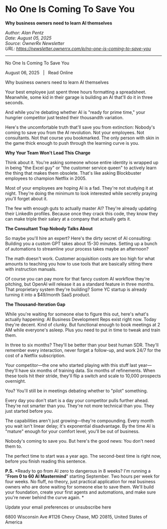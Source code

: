 # No One Is Coming To Save You
**Why business owners need to learn AI themselves**

*Author: Alan Pentz*  
*Date: August 05, 2025*  
*Source: OwnerRx Newsletter*  
*URL: https://newsletter.ownerrx.com/p/no-one-is-coming-to-save-you*

---

No One Is Coming To Save You

August 06, 2025   |   Read Online

Why business owners need to learn AI themselves

Your best employee just spent three hours formatting a spreadsheet. Meanwhile, some kid in their garage is building an AI that'll do it in three seconds.

And while you're debating whether AI is "ready for prime time," your hungrier competitor just tested their thousandth variation.

Here's the uncomfortable truth that'll save you from extinction: Nobody's coming to save you from the AI revolution. Not your employees. Not consultants. Not that course you bookmarked. The only person with skin in the game thick enough to push through the learning curve is you.

**Why Your Team Won't Lead This Charge**

Think about it. You're asking someone whose entire identity is wrapped up in being "the Excel guy" or "the customer service queen" to actively learn the thing that makes them obsolete. That's like asking Blockbuster employees to champion Netflix in 2005.

Most of your employees are hoping AI is a fad. They're not studying it at night. They're doing the minimum to look interested while secretly praying you'll forget about it.

The few with enough guts to actually master AI? They're already updating their LinkedIn profiles. Because once they crack this code, they know they can make triple their salary at a company that actually gets it.

**The Consultant Trap Nobody Talks About**

So maybe you'll hire an expert? Here's the dirty secret of AI consulting: Building you a custom GPT takes about 15-30 minutes. Setting up a bunch of automations to streamline your process takes maybe an afternoon?

The math doesn't work. Customer acquisition costs are too high for what amounts to teaching you how to use tools that are basically sitting there with instruction manuals.

Of course you can pay more for that fancy custom AI workflow they're pitching, but OpenAI will release it as a standard feature in three months. That proprietary system they're building? Some YC startup is already turning it into a $49/month SaaS product.

**The Thousand-Iteration Gap**

While you're waiting for someone else to figure this out, here's what's actually happening: AI Business Development Reps exist right now. Today they're decent. Kind of clunky. But functional enough to book meetings at 2 AM while everyone's asleep. Plus you need to put in time to tweak and train them.

In three to six months? They'll be better than your best human SDR. They'll remember every interaction, never forget a follow-up, and work 24/7 for the cost of a Netflix subscription.

Your competitor—the one who started playing with this stuff last year—they'll have six months of training data. Six months of refinements. When these tools hit their stride, they'll flip a switch and scale to 10,000 prospects overnight.

You? You'll still be in meetings debating whether to "pilot" something.

Every day you don't start is a day your competitor pulls further ahead. They're not smarter than you. They're not more technical than you. They just started before you.

The capabilities aren't just growing—they're compounding. Every month you wait isn't linear delay; it's exponential disadvantage. By the time AI is "mature" enough for your comfort level, you'll be out of business.

Nobody's coming to save you. But here's the good news: You don't need them to.

The perfect time to start was a year ago. The second-best time is right now, before you finish reading this sentence.

**P.S.** *Ready to go from AI zero to dangerous in 8 weeks? I'm running a "**From 0 to 60 AI Mastermind**" starting September. Two hours per week for four weeks. No fluff, no theory, just practical application for real business owners who are done waiting for someone else to save them. We'll build your foundation, create your first agents and automations, and make sure you're never behind the curve again. *

Update your email preferences or unsubscribe here

6800 Wisconsin Ave #1126
Chevy Chase, MD 20815, United States of America
